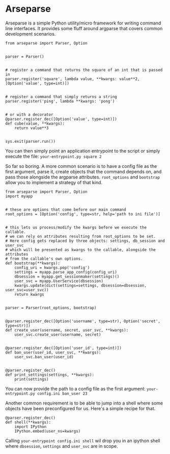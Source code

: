 # Arseparse

Arseparse is a simple Python utility/micro framework for writing command line interfaces. It provides some fluff around argparse that covers common development scenarios.

```
from arseparse import Parser, Option


parser = Parser()


# register a command that returns the square of an int that is passed in
parser.register('square', lambda value, **kwargs: value**2, [Option('value', type=int)])


# register a command that simply returns a string
parser.register('ping', lambda **kwargs: 'pong')


# or with a decorator
@parser.register_dec([Option('value', type=int)])
def cube(value, **kwargs):
    return value**3


sys.exit(parser.run())
```
You can then simply point an application entrypoint to the script or simply execute the file: `your-entrypoint.py square 2`

So far so boring. A more common scenario is to have a config file as the first argument, parse it, create objects that the command depends on, and pass those alongside the argparse attributes.
`root_options` and `bootstrap` allow you to implement a strategy of that kind.
```
from arseparse import Parser, Option
import myapp


# these are options that come before our main command
root_options = [Option('config', type=str, help='path to ini file')]


# this lets us process/modify the kwargs before we execute the callable.
# we can rely on attributes resulting from root_options to be set.
# Here config gets replaced by three objects: settings, db_session and user_svc
# which will be presented as kwargs to the callable, alongside the attributes
# from the callable's own options.
def bootstrap(**kwargs):
    config_uri = kwargs.pop('config')
    settings = myapp.parse_app_config(config_uri)
    dbsession = myapp.get_sessionmaker(settings)()
    user_svc = myapp.UserService(dbsession)
    kwargs.update(dict(settings=settings, dbsession=dbsession, user_svc=user_svc))
    return kwargs


parser = Parser(root_options, bootstrap)


@parser.register_dec([Option('username', type=str), Option('secret', type=str)])
def create_user(username, secret, user_svc, **kwargs):
    user_svc.create_user(username, secret)
    
 
@parser.register_dec([Option('user_id', type=int)])
def ban_user(user_id, user_svc, **kwargs):
    user_svc.ban_user(user_id)


@parser.register_dec()
def print_settings(settings, **kwargs):
    print(settings)

```
You can now provide the path to a config file as the first argument: `your-entrypoint.py config.ini ban_user 23`

Another common requirement is to be able to jump into a shell where some objects have been preconfigured for us.
Here's a simple recipe for that.

```
@parser.register_dec()
def shell(**kwargs):
    import IPython
    IPython.embed(user_ns=kwargs)

```

Calling `your-entrypoint config.ini shell` wil drop you in an ipython shell where `dbsession`, `settings` and `user_svc` are in scope.
